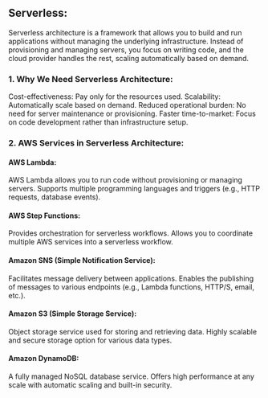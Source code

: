 ## Serverless:

Serverless architecture is a framework that allows you to build and run applications without managing the underlying infrastructure. Instead of provisioning and managing servers, you focus on writing code, and the cloud provider handles the rest, scaling automatically based on demand.


### 1. Why We Need Serverless Architecture:
Cost-effectiveness: Pay only for the resources used.
Scalability: Automatically scale based on demand.
Reduced operational burden: No need for server maintenance or provisioning.
Faster time-to-market: Focus on code development rather than infrastructure setup.

### 2. AWS Services in Serverless Architecture:

#### AWS Lambda:

AWS Lambda allows you to run code without provisioning or managing servers.
Supports multiple programming languages and triggers (e.g., HTTP requests, database events).

#### AWS Step Functions:
Provides orchestration for serverless workflows.
Allows you to coordinate multiple AWS services into a serverless workflow.

#### Amazon SNS (Simple Notification Service):
Facilitates message delivery between applications.
Enables the publishing of messages to various endpoints (e.g., Lambda functions, HTTP/S, email, etc.).

#### Amazon S3 (Simple Storage Service):
Object storage service used for storing and retrieving data.
Highly scalable and secure storage option for various data types.

#### Amazon DynamoDB:
A fully managed NoSQL database service.
Offers high performance at any scale with automatic scaling and built-in security.



